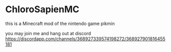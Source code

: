 # ChloroSapienMC

this is a Minecraft mod of the nintendo game pikmin

you may join me and hang out at discord https://discordapp.com/channels/368927339574198272/368927901816455181
